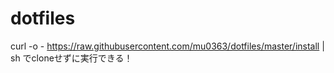 # dotfiles
curl -o - https://raw.githubusercontent.com/mu0363/dotfiles/master/install | sh
でcloneせずに実行できる！
